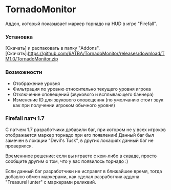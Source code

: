 # TornadoMonitor
Аддон, который показывает маркер торнадо на HUD в игре "Firefall".

### Установка
[Скачать] и распаковать в папку "Addons".
[Скачать]:https://github.com/6ATBA/TornadoMonitor/releases/download/TM1.0/TornadoMonitor.zip

### Возможности
- Отображение уровня
- Фильтрация по уровню относительно текущего уровня игрока
- Отключение оповещений (звукового и всплывающего баннера)
- Изменение ID для звукового оповещения (по умолчанию стоит звук как при получении игроком обычного уровня)

### Firefall патч 1.7
С патчем 1.7 разработчики добавили баг, при котором не у всех игроков отображается маркер торнадо при его появлении! Данный баг был замечен в локации "Devil's Tusk", в других локациях данный баг не проверялся.

Временнное решение: если вы играете с кем-либо в скваде, просто сообщите другим о том, что у вас появилось торнадо :)

Если данный баг разработчики не исправят в ближайшее время, тогда добавлю обмен маркерами, как сделал разработчик аддона "TreasureHunter" с маркерами реликвий.
